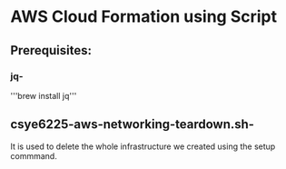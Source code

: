 # AWS Cloud Formation using Script
## Prerequisites:
### jq- 
'''brew install jq'''

## csye6225-aws-networking-teardown.sh-
It is used to delete the whole infrastructure we created using the setup commmand.
